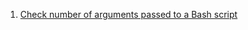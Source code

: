  1. [Check number of arguments passed to a Bash script](https://stackoverflow.com/questions/18568706/check-number-of-arguments-passed-to-a-bash-script)
